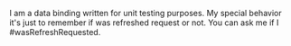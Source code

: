 I am a data binding written for unit testing purposes. My special behavior it's just to remember if was refreshed request or not. You can ask me if I #wasRefreshRequested.